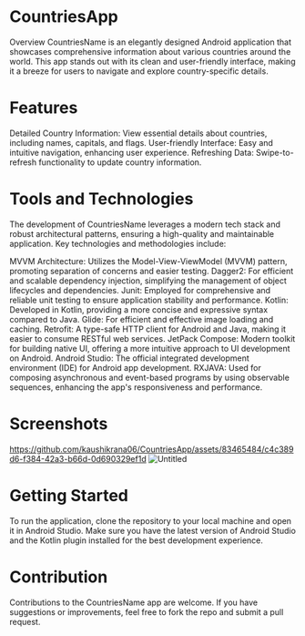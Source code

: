 # CountriesApp
Overview
CountriesName is an elegantly designed Android application that showcases comprehensive information about various countries around the world. This app stands out with its clean and user-friendly interface, making it a breeze for users to navigate and explore country-specific details.

# Features
Detailed Country Information: View essential details about countries, including names, capitals, and flags.
User-friendly Interface: Easy and intuitive navigation, enhancing user experience.
Refreshing Data: Swipe-to-refresh functionality to update country information.
# Tools and Technologies
The development of CountriesName leverages a modern tech stack and robust architectural patterns, ensuring a high-quality and maintainable application. Key technologies and methodologies include:

MVVM Architecture: Utilizes the Model-View-ViewModel (MVVM) pattern, promoting separation of concerns and easier testing.
Dagger2: For efficient and scalable dependency injection, simplifying the management of object lifecycles and dependencies.
Junit: Employed for comprehensive and reliable unit testing to ensure application stability and performance.
Kotlin: Developed in Kotlin, providing a more concise and expressive syntax compared to Java.
Glide: For efficient and effective image loading and caching.
Retrofit: A type-safe HTTP client for Android and Java, making it easier to consume RESTful web services.
JetPack Compose: Modern toolkit for building native UI, offering a more intuitive approach to UI development on Android.
Android Studio: The official integrated development environment (IDE) for Android app development.
RXJAVA: Used for composing asynchronous and event-based programs by using observable sequences, enhancing the app's responsiveness and performance.
# Screenshots


https://github.com/kaushikrana06/CountriesApp/assets/83465484/c4c389d6-f384-42a3-b66d-0d690329ef1d
![Untitled](https://github.com/kaushikrana06/CountriesApp/assets/83465484/f757298b-dd9f-42d6-bcb1-7a41371bf432)


# Getting Started
To run the application, clone the repository to your local machine and open it in Android Studio. Make sure you have the latest version of Android Studio and the Kotlin plugin installed for the best development experience.

# Contribution
Contributions to the CountriesName app are welcome. If you have suggestions or improvements, feel free to fork the repo and submit a pull request.
